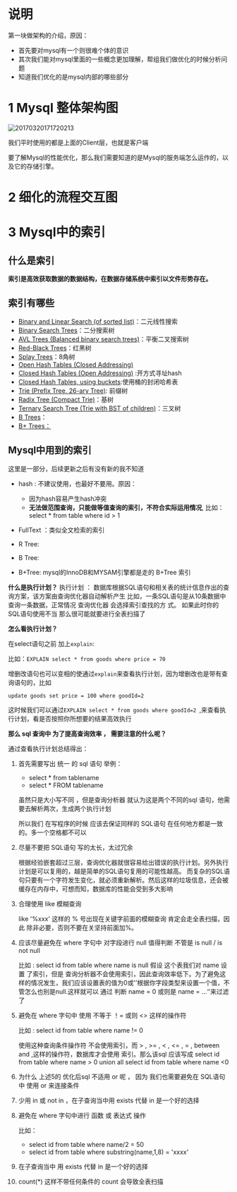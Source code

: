 # 说明

第一块做架构的介绍，原因：

* 首先要对mysql有一个则很难个体的意识
* 其次我们能对mysql里面的一些概念更加理解，帮组我们做优化的时候分析问题
* 知道我们优化的是mysql内部的哪些部分

# 1 Mysql 整体架构图

![20170320171720213](E:\文档\study-note\study-note.assets/20170320171720213.png)

我们平时使用的都是上面的Client层，也就是客户端

要了解Mysql的性能优化，那么我们需要知道的是Mysql的服务端怎么运作的，以及它的存储引擎。

# 2 细化的流程交互图

# 3 Mysql中的索引

## 什么是索引

**索引是高效获取数据的数据结构，在数据存储系统中索引以文件形势存在。**

## 索引有哪些

- [Binary and Linear Search (of sorted list)](https://www.cs.usfca.edu/~galles/visualization/Search.html)：二元线性搜索
- [Binary Search Trees](https://www.cs.usfca.edu/~galles/visualization/BST.html)：二分搜索树
- [AVL Trees (Balanced binary search trees)](https://www.cs.usfca.edu/~galles/visualization/AVLtree.html)：平衡二叉搜索树
- [Red-Black Trees](https://www.cs.usfca.edu/~galles/visualization/RedBlack.html)：红黑树
- [Splay Trees](https://www.cs.usfca.edu/~galles/visualization/SplayTree.html)：8角树
- [Open Hash Tables (Closed Addressing)](https://www.cs.usfca.edu/~galles/visualization/OpenHash.html)
- [Closed Hash Tables (Open Addressing)](https://www.cs.usfca.edu/~galles/visualization/ClosedHash.html) :开方式寻址hash
- [Closed Hash Tables, using buckets](https://www.cs.usfca.edu/~galles/visualization/ClosedHashBucket.html):使用桶的封闭哈希表
- [Trie (Prefix Tree, 26-ary Tree)](https://www.cs.usfca.edu/~galles/visualization/Trie.html): 前缀树
- [Radix Tree (Compact Trie)](https://www.cs.usfca.edu/~galles/visualization/RadixTree.html)：基树
- [Ternary Search Tree (Trie with BST of children)](https://www.cs.usfca.edu/~galles/visualization/TST.html)：三叉树
- [B Trees](https://www.cs.usfca.edu/~galles/visualization/BTree.html)：
- [B+ Trees：](https://www.cs.usfca.edu/~galles/visualization/BPlusTree.html)

## Mysql中用到的索引

这里是一部分，后续更新之后有没有新的我不知道

* hash :  不建议使用，也最好不要用。原因：
  * 因为hash容易产生hash冲突
  * **无法做范围查询，只能做等值查询的索引，不符合实际运用情况**, 比如：select * from table where id > 1

* FullText ：类似全文检索的索引

* R Tree:

* B Tree:

* B+Tree: mysql的InnoDB和MYSAM引擎都是走的 B+Tree 索引

  

**什么是执行计划？**
执行计划 ： 数据库根据SQL语句和相关表的统计信息作出的查询方案，该方案由查询优化器自动解析产生
比如，一条SQL语句是从10条数据中查询一条数据，正常情况 查询优化器 会选择索引查找的方
式。  如果此时你的SQL语句使用不当 那么很可能就要进行全表扫描了

**怎么看执行计划？**

在select语句之前 加上`explain`:

比如：`EXPLAIN select * from goods where price = 70`

增删改语句也可以变相的使通过`explain`来查看执行计划，因为增删改也是带有查询语句的，比如

`update goods set price = 100 where goodId=2 `

这时候我们可以通过`EXPLAIN select * from goods where goodId=2 `,来查看执行计划，看是否按照你所想要的结果高效执行

**那么 sql 查询中 为了提高查询效率 ， 需要注意的什么呢？**

通过查看执行计划总结得出：

1. 首先需要写出 统一 的 sql 语句 举例：
    * select * from tablename
    * select * FROM tablename

    虽然只是大小写不同 ，但是查询分析器 就认为这是两个不同的sql 语句，他需要去解析两次，生成两个执行计划

    所以我们 在写程序的时候 应该去保证同样的 SQL语句 在任何地方都是一致的。多一个空格都不可以

2. 尽量不要把 SQL语句 写的太长，太过冗余

     根据经验嵌套超过三层，查询优化器就很容易给出错误的执行计划。另外执行计划是可以复用的，越是简单的SQL语句复用的可能性越高。 而复杂的SQL语句只要有一个字符发生变化，就必须重新解析。然后这样的垃圾信息，还会被缓存在内存中，可想而知，数据库的性能会受到多大影响

3. 合理使用 like 模糊查询

     like '%xxx' 这样的 % 号出现在关键字前面的模糊查询 肯定会走全表扫描，因此 除非必要，否则不要在关坚持前面加%。

4. 应该尽量避免在 where 字句中 对字段进行 null 值得判断 不管是 is null / is not null

   比如 : select id from table where name is null     假设 这个表我们对 name 设置
   了索引，但是 查询分析器不会使用索引，因此查询效率低下。为了避免这样的情况发生，我们应该设置表的值为0或'’根据你字段类型来设置一个值，不管怎么也别是null.这样就可以 通过 判断 name = 0 或则是 name = ...‘’来过滤了

5. 避免在 where 字句中 使用 不等于 ！= 或则 <> 这样的操作符

     比如 : select id from table where name != 0

     使用这种查询条件操作符 不会使用索引，而 > , >= , < , <= , = , between and ,这样的操作符，数据库才会使用
     索引。那么该sql 应该写成 select id from table where name > 0 union all select id from table where name <0

6. 为什么 上述5的 优化后sql 不适用 or 呢 ， 因为 我们也需要避免在 SQL语句中 使用 or 来连接条件

7. 少用 in 或 not in  ，在子查询当中用 exists 代替 in 是一个好的选择

8. 避免在 where 字句中进行 函数 或 表达式 操作

    比如：

    * select id from table where name/2 = 50
    * select id from table where substring(name,1,8) = 'xxxx'

9. 在子查询当中 用 exists 代替 in 是一个好的选择

10. count(*) 这样不带任何条件的 count 会导致全表扫描

    
